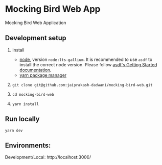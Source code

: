 # Mocking Bird Web App

Mocking Bird Web Application

## Development setup

1. Install
    - [node](https://nodejs.org/), version `node:lts-gallium`. It is recommended to use `asdf` to install the correct node version. Please follow [asdf's Getting Started documentation](http://asdf-vm.com/guide/getting-started.html).
    - [yarn package manager](https://yarnpkg.com/getting-started)

2. `git clone git@github.com:jaiprakash-dadwani/mocking-bird-web.git`
3. `cd mocking-bird-web`
4. `yarn install`

## Run locally

`yarn dev`

## Environments:

Development/Local: http://localhost:3000/
